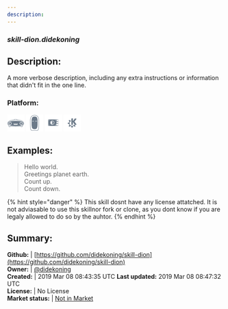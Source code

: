 ```yaml
---
description: 
---
```


### _skill-dion.didekoning_  
## Description:  
A more verbose description, including any extra instructions or
information that didn't fit in the one line.  
### Platform:  
 ![Mark I](../.gitbook/assets/mark-1-icon.png)  ![Mark II](../.gitbook/assets/mark-2-icon.png)  ![Picroft](../.gitbook/assets/picroft-icon.png)  ![plasmoid](../.gitbook/assets/kde.png)   
  
## Examples:  
> Hello world.  
> Greetings planet earth.  
> Count up.  
> Count down.  
  
{% hint style="danger" %}
This skill dosnt have any license attatched. It is not adviasable to use this skillnor fork or clone, as you dont know if you are legaly allowed to do so by the auhtor.
{% endhint %}
  
## Summary:  
**Github:** | [https://github.com/didekoning/skill-dion](https://github.com/didekoning/skill-dion)  
**Owner:** | [@didekoning](https://github.com/didekoning)  
**Created:** | 2019 Mar 08 08:43:35 UTC  **Last updated:** 2019 Mar 08 08:47:32 UTC  
**License:** | No License  
**Market status:** | [Not in Market](https://market.mycroft.ai/skill/)  

